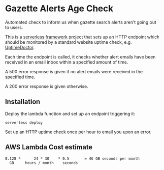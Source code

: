 Gazette Alerts Age Check
========================

Automated check to inform us when gazette search alerts aren't going out to users.

This is a [serverless framework](https://serverless.com/) project that sets up
an HTTP endpoint which should be monitored by a standard website uptime check,
e.g. [UptimeDoctor](http://www.uptimedoctor.com/).

Each time the endpoint is called, it checks whether alert emails have been
received in an email inbox within a specified amount of time.

A 500 error response is given if no alert emails were received in the specified
time.

A 200 error response is given otherwise.

Installation
------------

Deploy the lambda function and set up an endpoint triggering it:

```
serverless deploy
```

Set up an HTTP uptime check once per hour to email you upon an error.

AWS Lambda Cost estimate
------------------------

    0.128 *      24 * 30    * 0.5       = 46 GB seconds per month
      GB     hours / month    seconds
